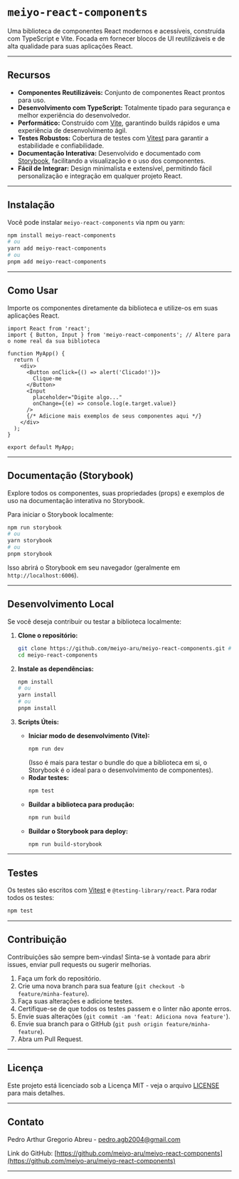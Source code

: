 # `meiyo-react-components`

Uma biblioteca de componentes React modernos e acessíveis, construída com TypeScript e Vite. Focada em fornecer blocos de UI reutilizáveis e de alta qualidade para suas aplicações React.

-----

## Recursos

  * **Componentes Reutilizáveis:** Conjunto de componentes React prontos para uso.
  * **Desenvolvimento com TypeScript:** Totalmente tipado para segurança e melhor experiência do desenvolvedor.
  * **Performático:** Construído com [Vite](https://vitejs.dev/), garantindo builds rápidos e uma experiência de desenvolvimento ágil.
  * **Testes Robustos:** Cobertura de testes com [Vitest](https://vitest.dev/) para garantir a estabilidade e confiabilidade.
  * **Documentação Interativa:** Desenvolvido e documentado com [Storybook](https://storybook.js.org/), facilitando a visualização e o uso dos componentes.
  * **Fácil de Integrar:** Design minimalista e extensível, permitindo fácil personalização e integração em qualquer projeto React.

-----

## Instalação

Você pode instalar `meiyo-react-components` via npm ou yarn:

```bash
npm install meiyo-react-components
# ou
yarn add meiyo-react-components
# ou
pnpm add meiyo-react-components
```

-----

## Como Usar

Importe os componentes diretamente da biblioteca e utilize-os em suas aplicações React.

```tsx
import React from 'react';
import { Button, Input } from 'meiyo-react-components'; // Altere para o nome real da sua biblioteca

function MyApp() {
  return (
    <div>
      <Button onClick={() => alert('Clicado!')}>
        Clique-me
      </Button>
      <Input
        placeholder="Digite algo..."
        onChange={(e) => console.log(e.target.value)}
      />
      {/* Adicione mais exemplos de seus componentes aqui */}
    </div>
  );
}

export default MyApp;
```

-----

## Documentação (Storybook)

Explore todos os componentes, suas propriedades (props) e exemplos de uso na documentação interativa no Storybook.

Para iniciar o Storybook localmente:

```bash
npm run storybook
# ou
yarn storybook
# ou
pnpm storybook
```

Isso abrirá o Storybook em seu navegador (geralmente em `http://localhost:6006`).

-----

## Desenvolvimento Local

Se você deseja contribuir ou testar a biblioteca localmente:

1.  **Clone o repositório:**

    ```bash
    git clone https://github.com/meiyo-aru/meiyo-react-components.git # Atualize com o link do seu repositório
    cd meiyo-react-components
    ```

2.  **Instale as dependências:**

    ```bash
    npm install
    # ou
    yarn install
    # ou
    pnpm install
    ```

3.  **Scripts Úteis:**

      * **Iniciar modo de desenvolvimento (Vite):**
        ```bash
        npm run dev
        ```
        (Isso é mais para testar o bundle do que a biblioteca em si, o Storybook é o ideal para o desenvolvimento de componentes).
      * **Rodar testes:**
        ```bash
        npm test
        ```
      * **Buildar a biblioteca para produção:**
        ```bash
        npm run build
        ```
      * **Buildar o Storybook para deploy:**
        ```bash
        npm run build-storybook
        ```

-----

## Testes

Os testes são escritos com [Vitest](https://vitest.dev/) e `@testing-library/react`. Para rodar todos os testes:

```bash
npm test
```

-----

## Contribuição

Contribuições são sempre bem-vindas\! Sinta-se à vontade para abrir issues, enviar pull requests ou sugerir melhorias.

1.  Faça um fork do repositório.
2.  Crie uma nova branch para sua feature (`git checkout -b feature/minha-feature`).
3.  Faça suas alterações e adicione testes.
4.  Certifique-se de que todos os testes passem e o linter não aponte erros.
5.  Envie suas alterações (`git commit -am 'feat: Adiciona nova feature'`).
6.  Envie sua branch para o GitHub (`git push origin feature/minha-feature`).
7.  Abra um Pull Request.

-----

## Licença

Este projeto está licenciado sob a Licença MIT - veja o arquivo [LICENSE](LICENSE.md) para mais detalhes.

-----

## Contato

Pedro Arthur Gregorio Abreu - [pedro.agb2004@gmail.com](mailto:pedro.agb2004@gmail.com)

Link do GitHub: [https://github.com/meiyo-aru/meiyo-react-components](https://github.com/meiyo-aru/meiyo-react-components)

-----